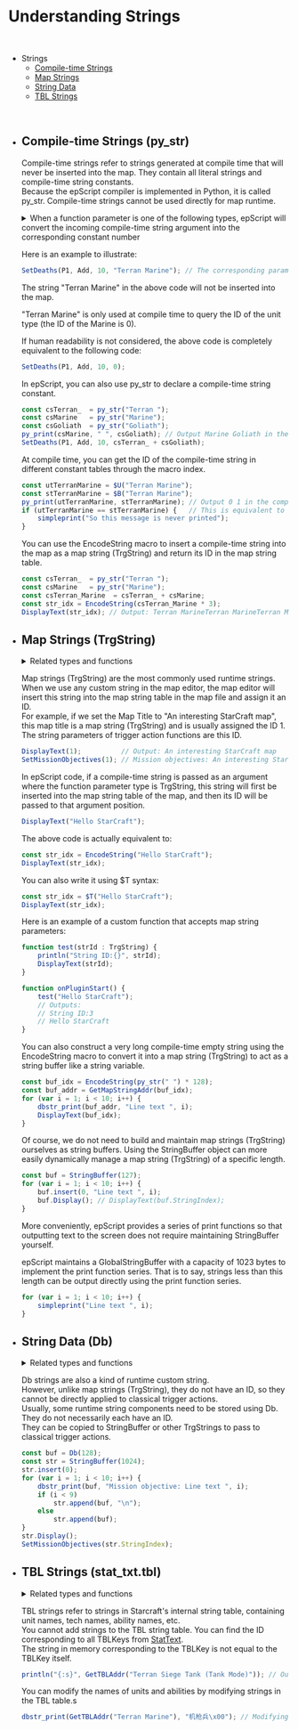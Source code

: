 # Understanding Strings

<br />

- Strings
    - [Compile-time Strings](#compile-time-strings-py_str)
    - [Map Strings](#map-strings-trgstring)
    - [String Data](#string-data-db)
    - [TBL Strings](#tbl-strings-stat_txttbl)

<br />

- ## Compile-time Strings (py_str)

    Compile-time strings refer to strings generated at compile time that will never be inserted into the map. They contain all literal strings and compile-time string constants.   
    Because the epScript compiler is implemented in Python, it is called py_str. Compile-time strings cannot be used directly for map runtime.  

    <details><summary>When a function parameter is one of the following types, epScript will convert the incoming compile-time string argument into the corresponding constant number</summary>

    - [TrgUnit](Constants-Reference/TrgUnit.md)  
    - [TrgLocation](Constants-Reference.md#trglocation)  
    - [TrgSwitch](Constants-Reference.md#trgswitch)  
    - [TrgAIScript](Constants-Reference/TrgAIScript.md)  
    - [Weapon](Constants-Reference/Weapon.md)  
    - [Tech](Constants-Reference/Tech.md)  
    - [Upgrade](Constants-Reference/Upgrade.md)  
    - [UnitOrder](Constants-Reference/UnitOrder.md)  
    - [Flingy](Constants-Reference/Flingy.md)  
    - [Image](Constants-Reference/Image.md)  
    - [Icon](Constants-Reference/Icon.md)  
    - [Iscript](Constants-Reference/Iscript.md)  
    - [Portrait](Constants-Reference/Portrait.md)  
    - [Sprites](Constants-Reference/Sprites.md)  
    - [StatText](Constants-Reference/StatText.md)  
    </details>

    Here is an example to illustrate:

    ```JavaScript
    SetDeaths(P1, Add, 10, "Terran Marine"); // The corresponding parameter type of the SetDeaths action is TrgUnit, so it will be replaced with the integer ID in the TrgUnit table at compile time 
    ```

    The string "Terran Marine" in the above code will not be inserted into the map. 

    "Terran Marine" is only used at compile time to query the ID of the unit type (the ID of the Marine is 0).

    If human readability is not considered, the above code is completely equivalent to the following code:

    ```JavaScript
    SetDeaths(P1, Add, 10, 0);
    ```

    In epScript, you can also use py_str to declare a compile-time string constant.

    ```JavaScript
    const csTerran_  = py_str("Terran ");
    const csMarine   = py_str("Marine");
    const csGoliath  = py_str("Goliath");
    py_print(csMarine, " ", csGoliath); // Output Marine Goliath in the compile-time CLI
    SetDeaths(P1, Add, 10, csTerran_ + csGoliath);
    ```

     At compile time, you can get the ID of the compile-time string in different constant tables through the macro index.

    ```JavaScript
    const utTerranMarine = $U("Terran Marine");
    const stTerranMarine = $B("Terran Marine");
    py_print(utTerranMarine, stTerranMarine); // Output 0 1 in the compile-time CLI
    if (utTerranMarine == stTerranMarine) {   // This is equivalent to if (0 == 1) {
        simpleprint("So this message is never printed");
    }
    ```

    You can use the EncodeString macro to insert a compile-time string into the map as a map string (TrgString) and return its ID in the map string table.

    ```JavaScript
    const csTerran_  = py_str("Terran ");
    const csMarine   = py_str("Marine");
    const csTerran_Marine  = csTerran_ + csMarine;
    const str_idx = EncodeString(csTerran_Marine * 3);
    DisplayText(str_idx); // Output: Terran MarineTerran MarineTerran Marine
    ```



- ## Map Strings (TrgString)

    <details><summary>Related types and functions</summary>

    - TrgString
    - StringBuffer
    - $T(cstr : [literal](Syntax.md#literal-strings))
    - EncodeString(cstr: py_str)
    - GetStringIndex(cstr: py_str)
    - GetMapStringAddr(str: TrgString)
    </details>
    
    Map strings (TrgString) are the most commonly used runtime strings.  
    When we use any custom string in the map editor, the map editor will insert this string into the map string table in the map file and assign it an ID.   
    For example, if we set the Map Title to "An interesting StarCraft map", this map title is a map string (TrgString) and is usually assigned the ID 1.  
    The string parameters of trigger action functions are this ID.  

    ```JavaScript
    DisplayText(1);          // Output: An interesting StarCraft map 
    SetMissionObjectives(1); // Mission objectives: An interesting StarCraft map
    ```

    In epScript code, if a compile-time string is passed as an argument where the function parameter type is TrgString, this string will first be inserted into the map string table of the map, and then its ID will be passed to that argument position.

    ```JavaScript
    DisplayText("Hello StarCraft");
    ```

    The above code is actually equivalent to:

    ```JavaScript
    const str_idx = EncodeString("Hello StarCraft");
    DisplayText(str_idx);
    ```

    You can also write it using $T syntax:

    ```JavaScript
    const str_idx = $T("Hello StarCraft");
    DisplayText(str_idx);
    ```

    Here is an example of a custom function that accepts map string parameters:

    ```JavaScript
    function test(strId : TrgString) {
        println("String ID:{}", strId);
        DisplayText(strId);
    }

    function onPluginStart() {
        test("Hello StarCraft");
        // Outputs:
        // String ID:3 
        // Hello StarCraft
    }
    ```

    You can also construct a very long compile-time empty string using the EncodeString macro to convert it into a map string (TrgString) to act as a string buffer like a string variable.

    ```JavaScript
    const buf_idx = EncodeString(py_str(" ") * 128);
    const buf_addr = GetMapStringAddr(buf_idx);
    for (var i = 1; i < 10; i++) {
        dbstr_print(buf_addr, "Line text ", i);
        DisplayText(buf_idx);
    }
    ```

    Of course, we do not need to build and maintain map strings (TrgString) ourselves as string buffers. Using the StringBuffer object can more easily dynamically manage a map string (TrgString) of a specific length.

    ```JavaScript
    const buf = StringBuffer(127);
    for (var i = 1; i < 10; i++) {
        buf.insert(0, "Line text ", i);
        buf.Display(); // DisplayText(buf.StringIndex);
    }
    ```

    More conveniently, epScript provides a series of print functions so that outputting text to the screen does not require maintaining StringBuffer yourself. 

    epScript maintains a GlobalStringBuffer with a capacity of 1023 bytes to implement the print function series. That is to say, strings less than this length can be output directly using the print function series.

    ```JavaScript
    for (var i = 1; i < 10; i++) {
        simpleprint("Line text ", i);
    }
    ```



- ## String Data (Db)
    <details><summary>Related types and functions</summary>

    - Db  
    - dbstr_addstr(dst, src)  
    - dbstr_addstr_epd(dst, srcepd)  
    - dbstr_adddw(dst, number)  
    - dbstr_addptr(dst, ptr)  
    - dbstr_print(dst, *args)  
    - sprintf(dst, format_string, *args)  
    </details>

    Db strings are also a kind of runtime custom string.  
    However, unlike map strings (TrgString), they do not have an ID, so they cannot be directly applied to classical trigger actions.  
    Usually, some runtime string components need to be stored using Db. They do not necessarily each have an ID.  
    They can be copied to StringBuffer or other TrgStrings to pass to classical trigger actions.  

    ```JavaScript
    const buf = Db(128);
    const str = StringBuffer(1024);
    str.insert(0);
    for (var i = 1; i < 10; i++) {
        dbstr_print(buf, "Mission objective: Line text ", i);
        if (i < 9)
            str.append(buf, "\n");
        else
            str.append(buf);
    }
    str.Display();
    SetMissionObjectives(str.StringIndex);
    ```



- ## TBL Strings (stat_txt.tbl)
    <details><summary>Related types and functions</summary>
    
    - $B([TBLKey](Constants-Reference/StatText.md) : [literal](Syntax.md#literal-strings))
    - EncodeTBL([TBLKey](Constants-Reference/StatText.md) : py_str)
    - GetTBLAddr([TBLKey](Constants-Reference/StatText.md))
    - settbl([TBLKey](Constants-Reference/StatText.md), offset, *args)
    - settbl2([TBLKey](Constants-Reference/StatText.md), offset, *args)
    </details>

    TBL strings refer to strings in Starcraft's internal string table, containing unit names, tech names, ability names, etc.   
    You cannot add strings to the TBL string table. You can find the ID corresponding to all TBLKeys from [StatText](Constants-Reference/StatText.md).  
    The string in memory corresponding to the TBLKey is not equal to the TBLKey itself.  

    ```JavaScript
    println("{:s}", GetTBLAddr("Terran Siege Tank (Tank Mode)")); // Output: Terran Siege Tank
    ```

    You can modify the names of units and abilities by modifying strings in the TBL table.s

    ```JavaScript
    dbstr_print(GetTBLAddr("Terran Marine"), "机枪兵\x00"); // Modifying tbl will cause localization to fail. All unit and ability names that have not been modified will become English. Strongly not recommended to modify tbl.
    ```

    

  



